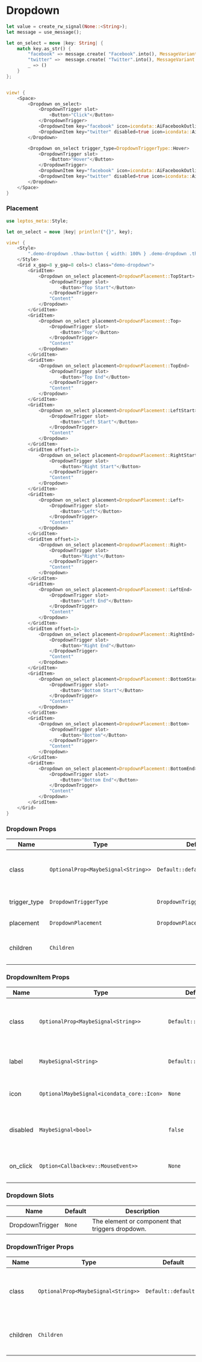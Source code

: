 # Dropdown 

```rust demo
let value = create_rw_signal(None::<String>);
let message = use_message();

let on_select = move |key: String| {
    match key.as_str() {
        "facebook" => message.create( "Facebook".into(), MessageVariant::Success, Default::default(),),
        "twitter" =>  message.create( "Twitter".into(), MessageVariant::Warning, Default::default(),),
        _ => ()
    }
};


view! {
    <Space>
        <Dropdown on_select>
            <DropdownTrigger slot>
                <Button>"Click"</Button>
            </DropdownTrigger>
            <DropdownItem key="facebook" icon=icondata::AiFacebookOutlined label="Facebook"></DropdownItem>
            <DropdownItem key="twitter" disabled=true icon=icondata::AiTwitterOutlined label="Twitter"></DropdownItem>
        </Dropdown>

        <Dropdown on_select trigger_type=DropdownTriggerType::Hover>
            <DropdownTrigger slot>
                <Button>"Hover"</Button>
            </DropdownTrigger>
            <DropdownItem key="facebook" icon=icondata::AiFacebookOutlined label="Facebook"></DropdownItem>
            <DropdownItem key="twitter" disabled=true icon=icondata::AiTwitterOutlined label="Twitter"></DropdownItem>
        </Dropdown>
    </Space>
}
```

### Placement

```rust demo
use leptos_meta::Style;

let on_select = move |key| println!("{}", key);

view! {
    <Style>
        ".demo-dropdown .thaw-button { width: 100% } .demo-dropdown .thaw-dropdown-trigger { display: block }"
    </Style>
    <Grid x_gap=8 y_gap=8 cols=3 class="demo-dropdown">
        <GridItem>
            <Dropdown on_select placement=DropdownPlacement::TopStart>
                <DropdownTrigger slot>
                    <Button>"Top Start"</Button>
                </DropdownTrigger>
                "Content"
            </Dropdown>
        </GridItem>
        <GridItem>
            <Dropdown on_select placement=DropdownPlacement::Top>
                <DropdownTrigger slot>
                    <Button>"Top"</Button>
                </DropdownTrigger>
                "Content"
            </Dropdown>
        </GridItem>
        <GridItem>
            <Dropdown on_select placement=DropdownPlacement::TopEnd>
                <DropdownTrigger slot>
                    <Button>"Top End"</Button>
                </DropdownTrigger>
                "Content"
            </Dropdown>
        </GridItem>
        <GridItem>
            <Dropdown on_select placement=DropdownPlacement::LeftStart>
                <DropdownTrigger slot>
                    <Button>"Left Start"</Button>
                </DropdownTrigger>
                "Content"
            </Dropdown>
        </GridItem>
        <GridItem offset=1>
            <Dropdown on_select placement=DropdownPlacement::RightStart>
                <DropdownTrigger slot>
                    <Button>"Right Start"</Button>
                </DropdownTrigger>
                "Content"
            </Dropdown>
        </GridItem>
        <GridItem>
            <Dropdown on_select placement=DropdownPlacement::Left>
                <DropdownTrigger slot>
                    <Button>"Left"</Button>
                </DropdownTrigger>
                "Content"
            </Dropdown>
        </GridItem>
        <GridItem offset=1>
            <Dropdown on_select placement=DropdownPlacement::Right>
                <DropdownTrigger slot>
                    <Button>"Right"</Button>
                </DropdownTrigger>
                "Content"
            </Dropdown>
        </GridItem>
        <GridItem>
            <Dropdown on_select placement=DropdownPlacement::LeftEnd>
                <DropdownTrigger slot>
                    <Button>"Left End"</Button>
                </DropdownTrigger>
                "Content"
            </Dropdown>
        </GridItem>
        <GridItem offset=1>
            <Dropdown on_select placement=DropdownPlacement::RightEnd>
                <DropdownTrigger slot>
                    <Button>"Right End"</Button>
                </DropdownTrigger>
                "Content"
            </Dropdown>
        </GridItem>
        <GridItem>
            <Dropdown on_select placement=DropdownPlacement::BottomStart>
                <DropdownTrigger slot>
                    <Button>"Bottom Start"</Button>
                </DropdownTrigger>
                "Content"
            </Dropdown>
        </GridItem>
        <GridItem>
            <Dropdown on_select placement=DropdownPlacement::Bottom>
                <DropdownTrigger slot>
                    <Button>"Bottom"</Button>
                </DropdownTrigger>
                "Content"
            </Dropdown>
        </GridItem>
        <GridItem>
            <Dropdown on_select placement=DropdownPlacement::BottomEnd>
                <DropdownTrigger slot>
                    <Button>"Bottom End"</Button>
                </DropdownTrigger>
                "Content"
            </Dropdown>
        </GridItem>
    </Grid>
}
```

### Dropdown Props

| Name         | Type                                | Default                      | Description                                 |
| ------------ | ----------------------------------- | ---------------------------- | ------------------------------------------  |
| class        | `OptionalProp<MaybeSignal<String>>` | `Default::default()`         | Addtional classes for the dropdown element. |
| trigger_type | `DropdownTriggerType`               | `DropdownTriggerType::Click` | Action that displays the dropdown.          |
| placement    | `DropdownPlacement`                 | `DropdownPlacement::Bottom`  | Dropdown placement.                         | 
| children     | `Children`                          |                              | The content inside dropdown.                |

### DropdownItem Props

| Name     | Type                                         | Default              | Description                                      |
| -------- | -------------------------------------------- | -------------------- | ------------------------------------------------ |
| class    | `OptionalProp<MaybeSignal<String>>`          | `Default::default()` | Addtional classes for the dropdown item element. |
| label    | `MaybeSignal<String>`                        | `Default::default()` | The label of the dropdown item.                  |
| icon     | `OptionalMaybeSignal<icondata_core::Icon>`   | `None`               | The icon of the dropdown item.                   |
| disabled | `MaybeSignal<bool>`                          | `false`              | Whether the dropdown item is disabled.           |
| on_click | `Option<Callback<ev::MouseEvent>>`           | `None`               | Listen for dropdown item click events.           |


### Dropdown Slots

| Name            | Default | Description                                      |
| --------------- | ------- | ------------------------------------------------ |
| DropdownTrigger | `None`  | The element or component that triggers dropdown. |

### DropdownTriger Props

| Name         | Type                                | Default                      | Description                                         |
| ------------ | ----------------------------------- | ---------------------------- | --------------------------------------------------  |
| class        | `OptionalProp<MaybeSignal<String>>` | `Default::default()`         | Addtional classes for the dropdown trigger element. |
| children     | `Children`                          |                              | The content inside dropdown trigger.                |

